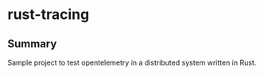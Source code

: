 # rust-tracing

## Summary

Sample project to test opentelemetry in a distributed system written in Rust.
